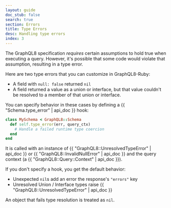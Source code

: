 ```yaml
---
layout: guide
doc_stub: false
search: true
section: Errors
title: Type Errors
desc: Handling type errors
index: 3
---
```


The GraphQL8 specification _requires_ certain assumptions to hold true when executing a query. However, it's possible that some code would violate that assumption, resulting in a type error.

Here are two type errors that you can customize in GraphQL8-Ruby:

- A field with `null: false` returned `nil`
- A field returned a value as a union or interface, but that value couldn't be resolved to a member of that union or interface.

You can specify behavior in these cases by defining a {{ "Schema.type_error" | api_doc }} hook:

```ruby
class MySchema < GraphQL8::Schema
  def self.type_error(err, query_ctx)
    # Handle a failed runtime type coercion
  end
end
```

It is called with an instance of {{ "GraphQL8::UnresolvedTypeError" | api_doc }} or {{ "GraphQL8::InvalidNullError" | api_doc }} and the query context (a {{ "GraphQL8::Query::Context" |  api_doc }}).

If you don't specify a hook, you get the default behavior:

- Unexpected `nil`s add an error the response's `"errors"` key
- Unresolved Union / Interface types raise {{ "GraphQL8::UnresolvedTypeError" | api_doc }}

An object that fails type resolution is treated as `nil`.
